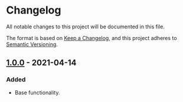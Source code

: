 # Changelog
All notable changes to this project will be documented in this file.

The format is based on [Keep a Changelog](https://keepachangelog.com/en/1.0.0/),
and this project adheres to [Semantic Versioning](https://semver.org/spec/v2.0.0.html).

## [1.0.0] - 2021-04-14

### Added
* Base functionality.

[Unreleased]: https://github.com/morbalint/git-merge-action/compare/v1.0.0...HEAD
[1.0.0]: https://github.com/morbalint/git-merge-action/tree/v1.0.0
